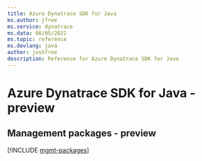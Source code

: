 ```yaml
---
title: Azure Dynatrace SDK for Java
ms.author: jfree
ms.service: dynatrace
ms.data: 08/05/2022
ms.topic: reference
ms.devlang: java
author: joshfree
description: Reference for Azure Dynatrace SDK for Java
---
```

# Azure Dynatrace SDK for Java - preview

## Management packages - preview
[!INCLUDE [mgmt-packages](dynatrace-mgmt-index.md)]
